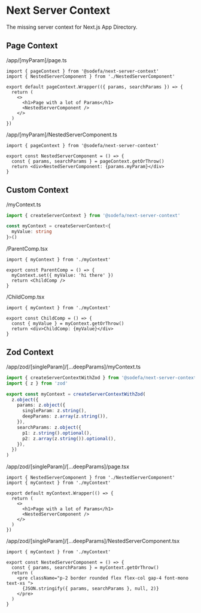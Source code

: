 # Next Server Context

The missing server context for Next.js App Directory.

## Page Context

/app/[myParam]/page.ts

```tsx
import { pageContext } from '@sodefa/next-server-context'
import { NestedServerComponent } from './NestedServerComponent'

export default pageContext.Wrapper(({ params, searchParams }) => {
  return (
    <>
      <h1>Page with a lot of Params</h1>
      <NestedServerComponent />
    </>
  )
})
```

/app/[myParam]/NestedServerComponent.ts

```tsx
import { pageContext } from '@sodefa/next-server-context'

export const NestedServerComponent = () => {
  const { params, searchParams } = pageContext.getOrThrow()
  return <div>NestedServerComponent: {params.myParam}</div>
}
```

## Custom Context

/myContext.ts

```ts
import { createServerContext } from '@sodefa/next-server-context'

const myContext = createServerContext<{
  myValue: string
}>()
```

/ParentComp.tsx

```tsx
import { myContext } from './myContext'

export const ParentComp = () => {
  myContext.set({ myValue: 'hi there' })
  return <ChildComp />
}
```

/ChildComp.tsx

```tsx
import { myContext } from './myContext'

export const ChildComp = () => {
  const { myValue } = myContext.getOrThrow()
  return <div>ChildComp: {myValue}</div>
}
```

## Zod Context

/app/zod/[singleParam]/[...deepParams]/myContext.ts

```ts
import { createServerContextWithZod } from '@sodefa/next-server-context'
import { z } from 'zod'

export const myContext = createServerContextWithZod(
  z.object({
    params: z.object({
      singleParam: z.string(),
      deepParams: z.array(z.string()),
    }),
    searchParams: z.object({
      p1: z.string().optional(),
      p2: z.array(z.string()).optional(),
    }),
  })
)
```

/app/zod/[singleParam]/[...deepParams]/page.tsx

```tsx
import { NestedServerComponent } from './NestedServerComponent'
import { myContext } from './myContext'

export default myContext.Wrapper(() => {
  return (
    <>
      <h1>Page with a lot of Params</h1>
      <NestedServerComponent />
    </>
  )
})
```

/app/zod/[singleParam]/[...deepParams]/NestedServerComponent.tsx

```tsx
import { myContext } from './myContext'

export const NestedServerComponent = () => {
  const { params, searchParams } = myContext.getOrThrow()
  return (
    <pre className="p-2 border rounded flex flex-col gap-4 font-mono text-xs ">
      {JSON.stringify({ params, searchParams }, null, 2)}
    </pre>
  )
}
```
